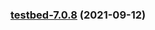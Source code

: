 
<a name="testbed-7.0.8"></a>
### [testbed-7.0.8](https://github.com/truecharts/apps/compare/testbed-7.0.7...testbed-7.0.8) (2021-09-12)
